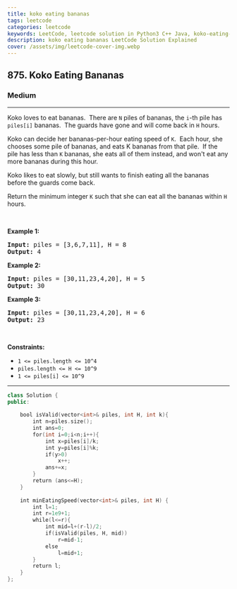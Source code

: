 ```yaml
---
title: koko eating bananas
tags: leetcode
categories: leetcode
keywords: LeetCode, leetcode solution in Python3 C++ Java, koko-eating-bananas solution
description: koko eating bananas LeetCode Solution Explained
cover: /assets/img/leetcode-cover-img.webp
---
```



<h2>875. Koko Eating Bananas</h2><h3>Medium</h3><hr><div><p>Koko loves to eat bananas.&nbsp; There are <code>N</code>&nbsp;piles of bananas, the <code>i</code>-th&nbsp;pile has <code>piles[i]</code> bananas.&nbsp; The guards have gone and will come back in <code>H</code> hours.</p>

<p>Koko can decide her bananas-per-hour eating speed of <code>K</code>.&nbsp; Each hour, she chooses some pile of bananas, and eats K bananas from that pile.&nbsp; If the pile has less than <code>K</code> bananas, she eats all of them instead, and won't eat any more bananas during this hour.</p>

<p>Koko likes to eat slowly, but still wants to finish eating all the bananas before the guards come back.</p>

<p>Return the minimum integer <code>K</code> such that she can eat all the bananas within <code>H</code> hours.</p>

<p>&nbsp;</p>
<p><strong>Example 1:</strong></p>
<pre><strong>Input:</strong> piles = [3,6,7,11], H = 8
<strong>Output:</strong> 4
</pre><p><strong>Example 2:</strong></p>
<pre><strong>Input:</strong> piles = [30,11,23,4,20], H = 5
<strong>Output:</strong> 30
</pre><p><strong>Example 3:</strong></p>
<pre><strong>Input:</strong> piles = [30,11,23,4,20], H = 6
<strong>Output:</strong> 23
</pre>
<p>&nbsp;</p>
<p><strong>Constraints:</strong></p>

<ul>
	<li><code>1 &lt;= piles.length &lt;= 10^4</code></li>
	<li><code>piles.length &lt;= H &lt;= 10^9</code></li>
	<li><code>1 &lt;= piles[i] &lt;= 10^9</code></li>
</ul>
</div>

---




```cpp
class Solution {
public:
    
    bool isValid(vector<int>& piles, int H, int k){
        int n=piles.size();
        int ans=0;
        for(int i=0;i<n;i++){
            int x=piles[i]/k;
            int y=piles[i]%k;
            if(y>0)
                x++;
            ans+=x;
        }
        return (ans<=H);
    }
    
    int minEatingSpeed(vector<int>& piles, int H) {
        int l=1;
        int r=1e9+1;
        while(l<=r){
            int mid=l+(r-l)/2;
            if(isValid(piles, H, mid))
                r=mid-1;
            else
                l=mid+1;
        }
        return l;
    }
};

```
